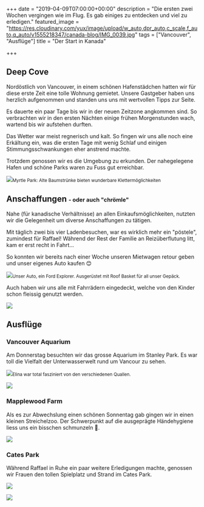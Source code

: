 +++
date = "2019-04-09T07:00:00+00:00"
description = "Die ersten zwei Wochen vergingen wie im Flug. Es gab einiges zu entdecken und viel zu erledigen."
featured_image = "https://res.cloudinary.com/yux/image/upload/w_auto,dpr_auto,c_scale,f_auto,q_auto/v1555218347/canada-blog/IMG_0039.jpg"
tags = ["Vancouver", "Ausflüge"]
title = "Der Start in Kanada"

+++
## Deep Cove

Nordöstlich von Vancouver, in einem schönen Hafenstädchen hatten wir für diese erste Zeit eine tolle Wohnung gemietet. Unsere Gastgeber haben uns herzlich aufgenommen und standen uns uns mit wertvollen Tipps zur Seite.

Es dauerte ein paar Tage bis wir in der neuen Zeitzone angkommen sind. So verbrachten wir in den ersten Nächten einige frühen Morgenstunden wach, wartend bis wir aufstehen durften.

Das Wetter war meist regnerisch und kalt. So fingen wir uns alle noch eine Erkältung ein, was die ersten Tage mit wenig Schlaf und einigen Stimmungsschwankungen eher anstrend machte.

Trotzdem genossen wir es die Umgebung zu erkunden. Der nahegelegene Hafen und schöne Parks waren zu Fuss gut erreichbar.

![](https://res.cloudinary.com/yux/image/upload/w_auto,dpr_auto,c_scale,f_auto,q_auto/v1554866961/canada-blog/IMG_0050.jpg)<small>Myrtle Park: Alte Baumstrünke bieten wunderbare Klettermöglichkeiten</small>

## Anschaffungen <small><small>- oder auch "chrömle"</small></small>

Nahe (für kanadische Verhältnisse) an allen Einkaufsmöglichkeiten, nutzten wir die Gelegenheit um diverse Anschaffungen zu tätigen.

Mit täglich zwei bis vier Ladenbesuchen, war es wirklich mehr ein "pöstele", zumindest für Raffael! Während der Rest der Familie an Reizüberflutung litt, kam er erst recht in Fahrt...

So konnten wir bereits nach einer Woche unseren Mietwagen retour geben und unser eigenes Auto kaufen 😊

![](https://res.cloudinary.com/yux/image/upload/w_auto,dpr_auto,c_scale,f_auto,q_auto/v1555216355/canada-blog/IMG_0085.jpg)<small>Unser Auto, ein Ford Explorer. Ausgerüstet mit Roof Basket für all unser Gepäck.</small>

Auch haben wir uns alle mit Fahrrädern eingedeckt, welche von den Kinder schon fleissig genutzt werden.

![](https://res.cloudinary.com/yux/image/upload/w_auto,dpr_auto,c_scale,f_auto,q_auto/v1554866604/canada-blog/IMG_0056.jpg)

## Ausflüge

### Vancouver Aquarium

Am Donnerstag besuchten wir das grosse Aquarium im Stanley Park. Es war toll die Vielfalt der Unterwasserwelt rund um Vancour zu sehen.

![](https://res.cloudinary.com/yux/image/upload/w_auto,dpr_auto,c_scale,f_auto,q_auto/v1555217435/canada-blog/IMG_0071.jpg)<small>Elina war total fasziniert von den verschiedenen Quallen.</small>

![](https://res.cloudinary.com/yux/image/upload/w_auto,dpr_auto,c_scale,f_auto,q_auto/v1555217886/canada-blog/IMG_0120.jpg)

### Mapplewood Farm

Als es zur Abwechslung einen schönen Sonnentag gab gingen wir in einen kleinen Streichelzoo. Der Schwerpunkt auf die ausgeprägte Händehygiene liess uns ein bisschen schmunzeln 🙂.

![](https://res.cloudinary.com/yux/image/upload/w_auto,dpr_auto,c_scale,f_auto,q_auto/v1555218020/canada-blog/IMG_0081.jpg)

### Cates Park

Während Raffael in Ruhe ein paar weitere Erledigungen machte, genossen wir Frauen den tollen Spielplatz und Strand im Cates Park.

![](https://res.cloudinary.com/yux/image/upload/w_auto,dpr_auto,c_scale,f_auto,q_auto/v1555218067/canada-blog/IMG_0122.jpg)

![](https://res.cloudinary.com/yux/image/upload/w_auto,dpr_auto,c_scale,f_auto,q_auto/v1555218095/canada-blog/IMG_0124.jpg)